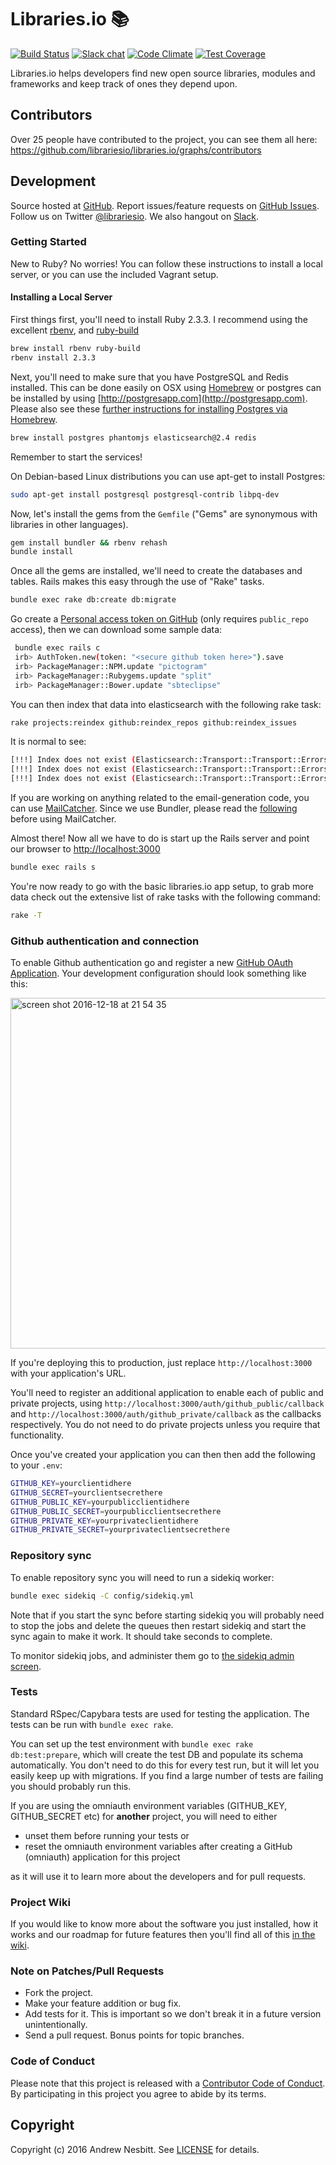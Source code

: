 # Libraries.io &#128218;

[![Build Status](https://circleci.com/gh/librariesio/libraries.io.svg?style=shield)](https://circleci.com/gh/librariesio/libraries.io)
[![Slack chat](https://slack.libraries.io/badge.svg)](https://slack.libraries.io)
[![Code Climate](https://img.shields.io/codeclimate/github/librariesio/libraries.io.svg?style=flat)](https://codeclimate.com/github/librariesio/libraries.io)
[![Test Coverage](https://codeclimate.com/github/librariesio/libraries.io/badges/coverage.svg)](https://codeclimate.com/github/librariesio/libraries.io/coverage)

Libraries.io helps developers find new open source libraries, modules and frameworks and keep track of ones they depend upon.

## Contributors

Over 25 people have contributed to the project, you can see them all here: https://github.com/librariesio/libraries.io/graphs/contributors

## Development

Source hosted at [GitHub](https://github.com/librariesio/libraries.io).
Report issues/feature requests on [GitHub Issues](https://github.com/librariesio/libraries.io/issues). Follow us on Twitter [@librariesio](https://twitter.com/librariesio). We also hangout on [Slack](https://slack.libraries.io).

### Getting Started

New to Ruby? No worries! You can follow these instructions to install a local server, or you can use the included Vagrant setup.

#### Installing a Local Server

First things first, you'll need to install Ruby 2.3.3. I recommend using the excellent [rbenv](https://github.com/rbenv/rbenv),
and [ruby-build](https://github.com/rbenv/ruby-build)

```bash
brew install rbenv ruby-build
rbenv install 2.3.3
```

Next, you'll need to make sure that you have PostgreSQL and Redis installed. This can be done easily on OSX using [Homebrew](http://mxcl.github.io/homebrew/) or postgres can be installed by using [http://postgresapp.com](http://postgresapp.com). Please also see these [further instructions for installing Postgres via Homebrew](http://www.mikeball.us/blog/setting-up-postgres-with-homebrew/).

```bash
brew install postgres phantomjs elasticsearch@2.4 redis
```

Remember to start the services!

On Debian-based Linux distributions you can use apt-get to install Postgres:

```bash
sudo apt-get install postgresql postgresql-contrib libpq-dev
```

Now, let's install the gems from the `Gemfile` ("Gems" are synonymous with libraries in other
languages).

```bash
gem install bundler && rbenv rehash
bundle install
```

Once all the gems are installed, we'll need to create the databases and
tables. Rails makes this easy through the use of "Rake" tasks.

```bash
bundle exec rake db:create db:migrate
```

Go create a [Personal access token on GitHub](https://help.github.com/articles/creating-an-access-token-for-command-line-use/) (only requires `public_repo` access), then we can download some sample data:

```sh
 bundle exec rails c
 irb> AuthToken.new(token: "<secure github token here>").save
 irb> PackageManager::NPM.update "pictogram"
 irb> PackageManager::Rubygems.update "split"
 irb> PackageManager::Bower.update "sbteclipse"
```

You can then index that data into elasticsearch with the following rake task:

```bash
rake projects:reindex github:reindex_repos github:reindex_issues
```

It is normal to see:

```bash
[!!!] Index does not exist (Elasticsearch::Transport::Transport::Errors::NotFound)
[!!!] Index does not exist (Elasticsearch::Transport::Transport::Errors::NotFound)
[!!!] Index does not exist (Elasticsearch::Transport::Transport::Errors::NotFound)
```

If you are working on anything related to the email-generation code, you can use [MailCatcher](https://github.com/sj26/mailcatcher).
Since we use Bundler, please read the [following](https://github.com/sj26/mailcatcher#bundler) before using MailCatcher.

Almost there! Now all we have to do is start up the Rails server and point
our browser to <http://localhost:3000>

```bash
bundle exec rails s
```

You're now ready to go with the basic libraries.io app setup, to grab more data check out the extensive list of rake tasks with the following command:

```bash
rake -T
```

### Github authentication and connection

To enable Github authentication go and register a new [GitHub OAuth Application](https://github.com/settings/applications/new). Your development configuration should look something like this:

<img width="561" alt="screen shot 2016-12-18 at 21 54 35" src="https://cloud.githubusercontent.com/assets/564113/21299762/a7bfaace-c56c-11e6-834c-ff893f79cec3.png">

If you're deploying this to production, just replace `http://localhost:3000` with your application's URL.

You'll need to register an additional application to enable each of public and private projects, using `http://localhost:3000/auth/github_public/callback` and `http://localhost:3000/auth/github_private/callback` as the callbacks respectively. You do not need to do private projects unless you require that functionality.

Once you've created your application you can then then add the following to your `.env`:

```bash
GITHUB_KEY=yourclientidhere
GITHUB_SECRET=yourclientsecrethere
GITHUB_PUBLIC_KEY=yourpublicclientidhere
GITHUB_PUBLIC_SECRET=yourpublicclientsecrethere
GITHUB_PRIVATE_KEY=yourprivateclientidhere
GITHUB_PRIVATE_SECRET=yourprivateclientsecrethere
```

### Repository sync

To enable repository sync you will need to run a sidekiq worker:

```bash
bundle exec sidekiq -C config/sidekiq.yml
```

Note that if you start the sync before starting sidekiq you will probably need to stop the jobs and delete the queues then restart sidekiq and start the sync again to make it work. It should take seconds to complete.

To monitor sidekiq jobs, and administer them go to [the sidekiq admin screen](http://localhost:3000/sidekiq/).

### Tests

Standard RSpec/Capybara tests are used for testing the application. The tests can be run with `bundle exec rake`.

You can set up the test environment with `bundle exec rake db:test:prepare`, which will create the test DB and populate its schema automatically. You don't need to do this for every test run, but it will let you easily keep up with migrations. If you find a large number of tests are failing you should probably run this.

If you are using the omniauth environment variables
(GITHUB_KEY, GITHUB_SECRET etc)
for **another** project, you will need to either
 * unset them before running your tests or
 * reset the omniauth environment variables after creating a GitHub (omniauth) application for this project

as it will use it to learn more about the developers and for pull requests.

### Project Wiki

If you would like to know more about the software you just installed, how it works and our roadmap for future features then you'll find all of this [in the wiki](https://github.com/librariesio/libraries.io/wiki).

### Note on Patches/Pull Requests

 * Fork the project.
 * Make your feature addition or bug fix.
 * Add tests for it. This is important so we don't break it in a future version unintentionally.
 * Send a pull request. Bonus points for topic branches.

### Code of Conduct

Please note that this project is released with a [Contributor Code of Conduct](CODE_OF_CONDUCT.md). By participating in this project you agree to abide by its terms.

## Copyright

Copyright (c) 2016 Andrew Nesbitt. See [LICENSE](https://github.com/librariesio/libraries.io/blob/master/LICENSE.txt) for details.
